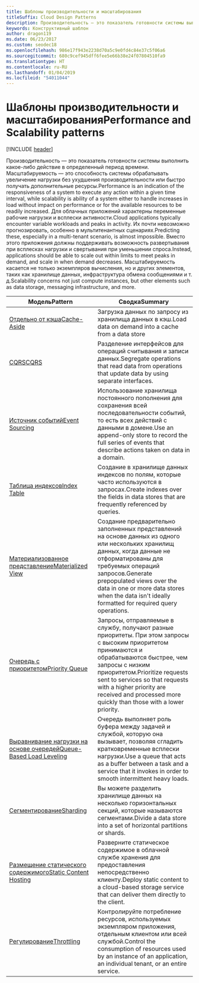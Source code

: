 ```yaml
---
title: Шаблоны производительности и масштабирования
titleSuffix: Cloud Design Patterns
description: Производительность — это показатель готовности системы выполнить какое-либо действие в определенный период времени. Масштабируемость — это способность системы обрабатывать увеличение нагрузки без ухудшения производительности или быстро получать дополнительные ресурсы. Для облачных приложений характерны переменные рабочие нагрузки и всплески активности. Их почти невозможно прогнозировать, особенно в мультитенантных сценариях. Вместо этого приложения должны поддерживать возможность развертывания при всплесках нагрузки и свертывания при уменьшении спроса. Масштабируемость касается не только экземпляров вычисления, но и других элементов, таких как хранилище данных, инфраструктура обмена сообщениями и т. д.
keywords: Конструктивный шаблон
author: dragon119
ms.date: 06/23/2017
ms.custom: seodec18
ms.openlocfilehash: 986e17f943e2238d70a5c9e0fd4c84e37c5f06a6
ms.sourcegitcommit: 680c9cef945dff6fee5e66b38e24f07804510fa9
ms.translationtype: HT
ms.contentlocale: ru-RU
ms.lasthandoff: 01/04/2019
ms.locfileid: "54011044"
---
```

# <a name="performance-and-scalability-patterns"></a><span data-ttu-id="27588-108">Шаблоны производительности и масштабирования</span><span class="sxs-lookup"><span data-stu-id="27588-108">Performance and Scalability patterns</span></span>

[!INCLUDE [header](../../_includes/header.md)]

<span data-ttu-id="27588-109">Производительность — это показатель готовности системы выполнить какое-либо действие в определенный период времени. Масштабируемость — это способность системы обрабатывать увеличение нагрузки без ухудшения производительности или быстро получать дополнительные ресурсы.</span><span class="sxs-lookup"><span data-stu-id="27588-109">Performance is an indication of the responsiveness of a system to execute any action within a given time interval, while scalability is ability of a system either to handle increases in load without impact on performance or for the available resources to be readily increased.</span></span> <span data-ttu-id="27588-110">Для облачных приложений характерны переменные рабочие нагрузки и всплески активности.</span><span class="sxs-lookup"><span data-stu-id="27588-110">Cloud applications typically encounter variable workloads and peaks in activity.</span></span> <span data-ttu-id="27588-111">Их почти невозможно прогнозировать, особенно в мультитенантных сценариях.</span><span class="sxs-lookup"><span data-stu-id="27588-111">Predicting these, especially in a multi-tenant scenario, is almost impossible.</span></span> <span data-ttu-id="27588-112">Вместо этого приложения должны поддерживать возможность развертывания при всплесках нагрузки и свертывания при уменьшении спроса.</span><span class="sxs-lookup"><span data-stu-id="27588-112">Instead, applications should be able to scale out within limits to meet peaks in demand, and scale in when demand decreases.</span></span> <span data-ttu-id="27588-113">Масштабируемость касается не только экземпляров вычисления, но и других элементов, таких как хранилище данных, инфраструктура обмена сообщениями и т. д.</span><span class="sxs-lookup"><span data-stu-id="27588-113">Scalability concerns not just compute instances, but other elements such as data storage, messaging infrastructure, and more.</span></span>

|                           <span data-ttu-id="27588-114">Модель</span><span class="sxs-lookup"><span data-stu-id="27588-114">Pattern</span></span>                            |                                                                        <span data-ttu-id="27588-115">Сводка</span><span class="sxs-lookup"><span data-stu-id="27588-115">Summary</span></span>                                                                         |
|--------------------------------------------------------------|--------------------------------------------------------------------------------------------------------------------------------------------------------|
|               [<span data-ttu-id="27588-116">Отдельно от кэша</span><span class="sxs-lookup"><span data-stu-id="27588-116">Cache-Aside</span></span>](../cache-aside.md)               |                                                   <span data-ttu-id="27588-117">Загрузка данных по запросу из хранилища данных в кэш.</span><span class="sxs-lookup"><span data-stu-id="27588-117">Load data on demand into a cache from a data store</span></span>                                                   |
|                      [<span data-ttu-id="27588-118">CQRS</span><span class="sxs-lookup"><span data-stu-id="27588-118">CQRS</span></span>](../cqrs.md)                      |                           <span data-ttu-id="27588-119">Разделение интерфейсов для операций считывания и записи данных.</span><span class="sxs-lookup"><span data-stu-id="27588-119">Segregate operations that read data from operations that update data by using separate interfaces.</span></span>                           |
|            [<span data-ttu-id="27588-120">Источник событий</span><span class="sxs-lookup"><span data-stu-id="27588-120">Event Sourcing</span></span>](../event-sourcing.md)            |                     <span data-ttu-id="27588-121">Использование хранилища постоянного пополнения для сохранения всей последовательности событий, то есть всех действий с данными в домене.</span><span class="sxs-lookup"><span data-stu-id="27588-121">Use an append-only store to record the full series of events that describe actions taken on data in a domain.</span></span>                      |
|               [<span data-ttu-id="27588-122">Таблица индексов</span><span class="sxs-lookup"><span data-stu-id="27588-122">Index Table</span></span>](../index-table.md)               |                                <span data-ttu-id="27588-123">Создание в хранилище данных индексов по полям, которые часто используются в запросах.</span><span class="sxs-lookup"><span data-stu-id="27588-123">Create indexes over the fields in data stores that are frequently referenced by queries.</span></span>                                |
|         [<span data-ttu-id="27588-124">Материализованное представление</span><span class="sxs-lookup"><span data-stu-id="27588-124">Materialized View</span></span>](../materialized-view.md)         |       <span data-ttu-id="27588-125">Создание предварительно заполненных представлений на основе данных из одного или нескольких хранилищ данных, когда данные не отформатированы для требуемых операций запросов.</span><span class="sxs-lookup"><span data-stu-id="27588-125">Generate prepopulated views over the data in one or more data stores when the data isn't ideally formatted for required query operations.</span></span>        |
|            [<span data-ttu-id="27588-126">Очередь с приоритетом</span><span class="sxs-lookup"><span data-stu-id="27588-126">Priority Queue</span></span>](../priority-queue.md)            | <span data-ttu-id="27588-127">Запросы, отправляемые в службу, получают разные приоритеты. При этом запросы с высоким приоритетом принимаются и обрабатываются быстрее, чем запросы с низким приоритетом.</span><span class="sxs-lookup"><span data-stu-id="27588-127">Prioritize requests sent to services so that requests with a higher priority are received and processed more quickly than those with a lower priority.</span></span> |
| [<span data-ttu-id="27588-128">Выравнивание нагрузки на основе очередей</span><span class="sxs-lookup"><span data-stu-id="27588-128">Queue-Based Load Leveling</span></span>](../queue-based-load-leveling.md) |              <span data-ttu-id="27588-129">Очередь выполняет роль буфера между задачей и службой, которую она вызывает, позволяя сгладить кратковременные всплески нагрузки.</span><span class="sxs-lookup"><span data-stu-id="27588-129">Use a queue that acts as a buffer between a task and a service that it invokes in order to smooth intermittent heavy loads.</span></span>               |
|                  [<span data-ttu-id="27588-130">Сегментирование</span><span class="sxs-lookup"><span data-stu-id="27588-130">Sharding</span></span>](../sharding.md)                  |                                           <span data-ttu-id="27588-131">Вы можете разделить хранилище данных на несколько горизонтальных секций, которые называются сегментами.</span><span class="sxs-lookup"><span data-stu-id="27588-131">Divide a data store into a set of horizontal partitions or shards.</span></span>                                           |
|    [<span data-ttu-id="27588-132">Размещение статического содержимого</span><span class="sxs-lookup"><span data-stu-id="27588-132">Static Content Hosting</span></span>](../static-content-hosting.md)    |                          <span data-ttu-id="27588-133">Разверните статическое содержимое в облачной службе хранения для предоставления непосредственно клиенту.</span><span class="sxs-lookup"><span data-stu-id="27588-133">Deploy static content to a cloud-based storage service that can deliver them directly to the client.</span></span>                          |
|                [<span data-ttu-id="27588-134">Регулирование</span><span class="sxs-lookup"><span data-stu-id="27588-134">Throttling</span></span>](../throttling.md)                |                <span data-ttu-id="27588-135">Контролируйте потребление ресурсов, используемых экземпляром приложения, отдельным клиентом или всей службой.</span><span class="sxs-lookup"><span data-stu-id="27588-135">Control the consumption of resources used by an instance of an application, an individual tenant, or an entire service.</span></span>                 |
